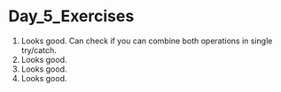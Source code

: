 # Day_5_Exercises

1. Looks good. Can check if you can combine both operations in single try/catch.
2. Looks good.
3. Looks good.
4. Looks good.
